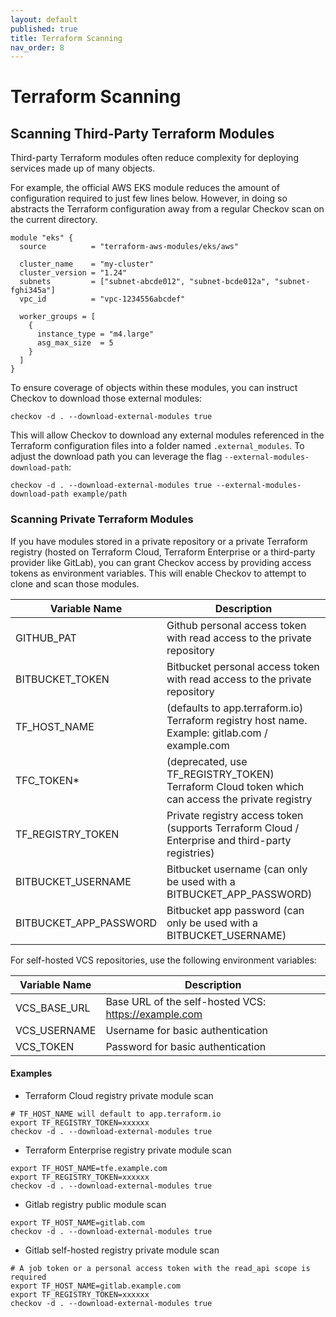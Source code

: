```yaml
---
layout: default
published: true
title: Terraform Scanning
nav_order: 8
---
```


# Terraform Scanning

## Scanning Third-Party Terraform Modules

Third-party Terraform modules often reduce complexity for deploying services made up of many objects.

For example, the official AWS EKS module reduces the amount of configuration required to just few lines below.
However, in doing so abstracts the Terraform configuration away from a regular Checkov scan on the current directory.

```hcl
module "eks" {
  source          = "terraform-aws-modules/eks/aws"

  cluster_name    = "my-cluster"
  cluster_version = "1.24"
  subnets         = ["subnet-abcde012", "subnet-bcde012a", "subnet-fghi345a"]
  vpc_id          = "vpc-1234556abcdef"

  worker_groups = [
    {
      instance_type = "m4.large"
      asg_max_size  = 5
    }
  ]
}
```

To ensure coverage of objects within these modules, you can instruct Checkov to download those external modules:

```shell
checkov -d . --download-external-modules true
```

This will allow Checkov to download any external modules referenced in the Terraform configuration files into a folder named `.external_modules`.
To adjust the download path you can leverage the flag `--external-modules-download-path`:

```shell
checkov -d . --download-external-modules true --external-modules-download-path example/path
```

### Scanning Private Terraform Modules

If you have modules stored in a private repository or a private Terraform registry (hosted on Terraform Cloud, Terraform Enterprise or a third-party provider like GitLab), you can grant Checkov access by providing access tokens as environment variables. This will enable Checkov to attempt to clone and scan those modules.

| Variable Name          | Description                                                                                      |
| ---------------------- | ------------------------------------------------------------------------------------------------ |
| GITHUB_PAT             | Github personal access token with read access to the private repository                          |
| BITBUCKET_TOKEN        | Bitbucket personal access token with read access to the private repository                       |
| TF_HOST_NAME           | (defaults to app.terraform.io) Terraform registry host name. Example: gitlab.com / example.com   |
| TFC_TOKEN\*            | (deprecated, use TF_REGISTRY_TOKEN) Terraform Cloud token which can access the private registry  |
| TF_REGISTRY_TOKEN      | Private registry access token (supports Terraform Cloud / Enterprise and third-party registries) |
| BITBUCKET_USERNAME     | Bitbucket username (can only be used with a BITBUCKET_APP_PASSWORD)                              |
| BITBUCKET_APP_PASSWORD | Bitbucket app password (can only be used with a BITBUCKET_USERNAME)                              |

For self-hosted VCS repositories, use the following environment variables:

| Variable Name | Description                                          |
| ------------- | ---------------------------------------------------- |
| VCS_BASE_URL  | Base URL of the self-hosted VCS: https://example.com |
| VCS_USERNAME  | Username for basic authentication                    |
| VCS_TOKEN     | Password for basic authentication                    |

#### Examples

- Terraform Cloud registry private module scan

```shell
# TF_HOST_NAME will default to app.terraform.io
export TF_REGISTRY_TOKEN=xxxxxx
checkov -d . --download-external-modules true
```

- Terraform Enterprise registry private module scan

```shell
export TF_HOST_NAME=tfe.example.com
export TF_REGISTRY_TOKEN=xxxxxx
checkov -d . --download-external-modules true
```

- Gitlab registry public module scan

```shell
export TF_HOST_NAME=gitlab.com
checkov -d . --download-external-modules true
```

- Gitlab self-hosted registry private module scan

```shell
# A job token or a personal access token with the read_api scope is required
export TF_HOST_NAME=gitlab.example.com
export TF_REGISTRY_TOKEN=xxxxxx
checkov -d . --download-external-modules true
```
